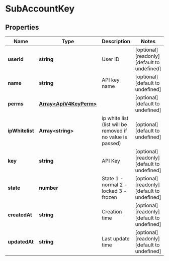 # SubAccountKey

## Properties

Name | Type | Description | Notes
------------ | ------------- | ------------- | -------------
**userId** | **string** | User ID | [optional] [readonly] [default to undefined]
**name** | **string** | API key name | [optional] [default to undefined]
**perms** | [**Array&lt;ApiV4KeyPerm&gt;**](ApiV4KeyPerm.md) |  | [optional] [default to undefined]
**ipWhitelist** | **Array&lt;string&gt;** | ip white list (list will be removed if no value is passed) | [optional] [default to undefined]
**key** | **string** | API Key | [optional] [readonly] [default to undefined]
**state** | **number** | State 1 - normal 2 - locked 3 - frozen | [optional] [readonly] [default to undefined]
**createdAt** | **string** | Creation time | [optional] [readonly] [default to undefined]
**updatedAt** | **string** | Last update time | [optional] [readonly] [default to undefined]

